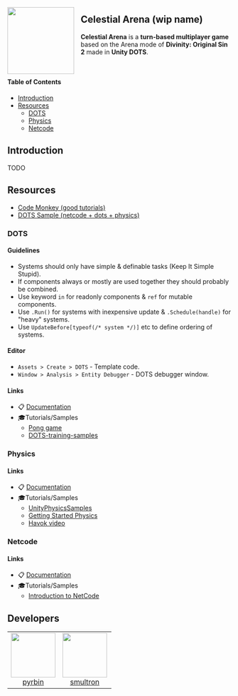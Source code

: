 <a href="#"><img id="#logo" align="left" src="https://via.placeholder.com/100" width="150" height="150" style="margin-right: 15px;"></a>

## Celestial Arena (wip name)

**Celestial Arena** is a **turn-based multiplayer game** based on the Arena mode of **Divinity: Original Sin 2** made in **Unity DOTS**.

<br>

#### Table of Contents

- [Introduction](#Introduction)
- [Resources](#Resources)
  - [DOTS](#DOTS)
  - [Physics](#Physics)
  - [Netcode](#Netcode)

## Introduction

TODO

## Resources

- [Code Monkey (good tutorials)](https://www.youtube.com/channel/UCFK6NCbuCIVzA6Yj1G_ZqCg/videos)
- [DOTS Sample (netcode + dots + physics)](https://github.com/Unity-Technologies/DOTSSample)

### DOTS

#### Guidelines

- Systems should only have simple & definable tasks (Keep It Simple Stupid).
- If components always or mostly are used together they should probably be combined.
- Use keyword `in` for readonly components & `ref` for mutable components.
- Use `.Run()` for systems with inexpensive update & `.Schedule(handle)` for "heavy" systems.
- Use `UpdateBefore[typeof(/* system */)]` etc to define ordering of systems.

#### Editor

- `Assets > Create > DOTS` - Template code.
- `Window > Analysis > Entity Debugger` - DOTS debugger window.

#### Links

- 📋 [Documentation](https://docs.unity3d.com/Packages/com.unity.entities@0.7/manual/ecs_core.html)
- 🎓Tutorials/Samples
  - [Pong game](https://www.youtube.com/watch?v=a9AUXNFBWt4)
  - [DOTS-training-samples](https://github.com/Unity-Technologies/DOTS-training-samples)

### Physics

#### Links

- 📋 [Documentation](https://docs.unity3d.com/Packages/com.unity.physics@0.2/manual/index.html)
- 🎓Tutorials/Samples
  - [UnityPhysicsSamples](https://github.com/Unity-Technologies/EntityComponentSystemSamples/tree/master/UnityPhysicsSamples)
  - [Getting Started Physics](https://www.youtube.com/watch?v=B3SFWm9gkL8)
  - [Havok video](https://www.youtube.com/watch?v=EJgB2Q5URvY)

### Netcode

#### Links

- 📋 [Documentation](https://docs.unity3d.com/Packages/com.unity.netcode@0.0/manual/index.html)
- 🎓Tutorials/Samples
  - [Introduction to NetCode](https://www.youtube.com/watch?v=P_-FoJuaYOI)

## Developers

<table>
  <tbody>
    <tr>
      <td align="center" valign="top">
        <a href="https://github.com/pyrbin">
            <img width="100" height="100" src="https://github.com/pyrbin.png?s=100">
            <br>
            pyrbin
        </a>
      </td>
      <td align="center" valign="top" style="padding-right:10px">
        <a href="https://github.com/smultronbusken">
            <img width="100" height="100" src="https://github.com/smultronbusken.png?s=100">
            <br>
            smultron
        </a>
      </td>
    </tr>
  </tbody>
</table>

